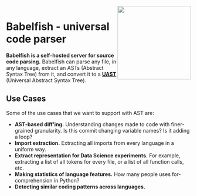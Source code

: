 <img src="https://avatars2.githubusercontent.com/u/25795418?v=3&s=200f" align="right" width="200px" height="200px" />

# Babelfish - universal code parser

**Babelfish is a self-hosted server for source code parsing.** Babelfish can parse any file, in any language, extract an ASTs (Abstract Syntax Tree) from it, and convert it to a [**UAST**](./uast/specification.md) (Universal Abstract Syntax Tree).

## Use Cases

Some of the use cases that we want to support with AST are:

* **AST-based diff'ing.** Understanding changes made to code with finer-grained granularity. Is this commit changing variable names? Is it adding a loop?
* **Import extraction.** Extracting all imports from every language in a uniform way.
* **Extract representation for Data Science experiments.** For example, extracting a list of all tokens for every file, or a list of all function calls, etc.
* **Making statistics of language features.** How many people uses for-comprehension in Python?
* **Detecting similar coding patterns across languages.**
